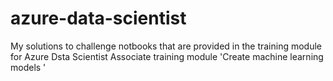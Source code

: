 # azure-data-scientist
My solutions to challenge notbooks that are provided in the training module for Azure Dsta Scientist Associate training module 'Create machine learning models '

